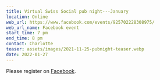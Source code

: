 ```yaml
---
title: Virtual Swiss Social pub night---January
location: Online
web_url: https://www.facebook.com/events/925702228308975/
web_url_name: Facebook event
start_time: 7 pm
end_time: 8 pm
contact: Charlotte
teaser: assets/images/2021-11-25-pubnight-teaser.webp
date: 2022-01-27
---
```


Please register on [Facebook].

[facebook]: <{{ page.web_url }}>
